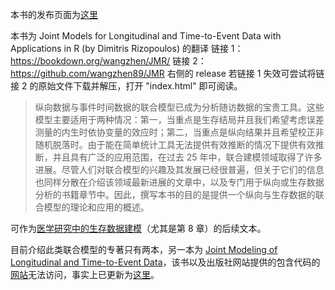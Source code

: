 本书的发布页面为[这里](https://zhuanlan.zhihu.com/p/692203472)

本书为 Joint Models for Longitudinal and Time-to-Event Data with Applications in R (by Dimitris Rizopoulos) 的翻译
链接 1：https://bookdown.org/wangzhen/JMR/
链接 2：https://github.com/wangzhen89/JMR 右侧的 release
若链接 1 失效可尝试将链接 2 的原始文件下载并解压，打开 "index.html" 即可阅读。
> 纵向数据与事件时间数据的联合模型已成为分析随访数据的宝贵工具。这些模型主要适用于两种情况：第一，当重点是生存结局并且我们希望考虑误差测量的内生时依协变量的效应时；第二，当重点是纵向结果并且希望校正非随机脱落时。由于能在简单统计工具无法提供有效推断的情况下提供有效推断，并且具有广泛的应用范围，在过去 25 年中，联合建模领域取得了许多进展。尽管人们对联合模型的兴趣及其发展已经很普遍，但关于它们的信息也同样分散在介绍该领域最新进展的文章中，以及专门用于纵向或生存数据分析的书籍章节中。因此，撰写本书的目的是提供一个纵向与生存数据的联合模型的理论和应用的概述。

可作为[医学研究中的生存数据建模](https://zhuanlan.zhihu.com/p/688064031)（尤其是第 8 章）的后续文本。

目前介绍此类联合模型的专著只有两本，另一本为 [Joint Modeling of Longitudinal and Time-to-Event Data](https://www.routledge.com/Joint-Modeling-of-Longitudinal-and-Time-to-Event-Data/Elashoff-li-Li/p/book/9780367570576)，该书以及出版社网站提供的包含代码的[网站](https://faculty.biostat.ucla.edu/gangli/jm-book)无法访问，事实上已更新为[这里](https://gangli.faculty.biostat.ucla.edu/jm-book-code)。
